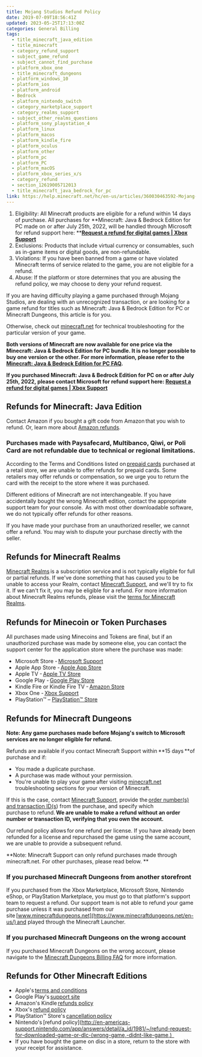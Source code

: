 ```yaml
---
title: Mojang Studios Refund Policy
date: 2019-07-09T18:56:41Z
updated: 2023-05-25T17:13:00Z
categories: General Billing
tags:
  - title_minecraft_java_edition
  - title_minecraft
  - category_refund_support
  - subject_game_refund
  - subject_cannot_find_purchase
  - platform_xbox_one
  - title_minecraft_dungeons
  - platform_windows_10
  - platform_ios
  - platform_android
  - Bedrock
  - platform_nintendo_switch
  - category_marketplace_support
  - category_realms_support
  - subject_other_realms_questions
  - platform_sony_playstation_4
  - platform_linux
  - platform_macos
  - platform_kindle_fire
  - platform_oculus
  - platform_other
  - platform_pc
  - platform_PC
  - platform_macOS
  - platform_xbox_series_x/s
  - category_refund
  - section_12619005712013
  - title_minecraft_java_bedrock_for_pc
link: https://help.minecraft.net/hc/en-us/articles/360030463592-Mojang-Studios-Refund-Policy
---
```


1.  Eligibility: All Minecraft products are eligible for a refund within 14 days of purchase. All purchases for **Minecraft: Java & Bedrock Edition for PC made on or after July 25th, 2022, will be handled through Microsoft for refund support here: **[**Request a refund for digital games \| Xbox Support**](https://support.xbox.com/en-US/help/subscriptions-billing/buy-games-apps/refund-orders "https://support.xbox.com/en-us/help/subscriptions-billing/buy-games-apps/refund-orders")
2.  Exclusions: Products that include virtual currency or consumables, such as in-game items or digital goods, are non-refundable.
3.  Violations: If you have been banned from a game or have violated Minecraft terms of service related to the game, you are not eligible for a refund.
4.  Abuse: If the platform or store determines that you are abusing the refund policy, we may choose to deny your refund request.

If you are having difficulty playing a game purchased through Mojang Studios, are dealing with an unrecognized transaction, or are looking for a game refund for titles such as Minecraft: Java & Bedrock Edition for PC or Minecraft Dungeons, this article is for you.

Otherwise, check out [minecraft.net](https://help.minecraft.net/hc/en-us) for technical troubleshooting for the particular version of your game. 

**Both versions of Minecraft are now available for one price via the Minecraft: Java & Bedrock Edition for PC bundle. It is no longer possible to buy one version or the other. For more information, please refer to the [Minecraft: Java & Bedrock Edition for PC FAQ](../Minecraft-Bedrock-Edition-Technical/Minecraft-Java-Bedrock-Edition-for-PC-FAQ.md).**

**If you purchased Minecraft: Java & Bedrock Edition for PC on or after July 25th, 2022, please contact Microsoft for refund support here: [Request a refund for digital games \| Xbox Support](https://support.xbox.com/en-US/help/subscriptions-billing/buy-games-apps/refund-orders)**

## Refunds for Minecraft: Java Edition 

Contact Amazon if you bought a gift code from Amazon that you wish to refund. Or, learn more about [Amazon refunds](https://www.amazon.com/gp/help/customer/display.html?nodeId=901926). 

### Purchases made with Paysafecard, Multibanco, Qiwi, or Poli Card are not refundable due to technical or regional limitations.

According to the Terms and Conditions listed on [prepaid cards](https://minecraft.net/prepaid) purchased at a retail store, we are unable to offer refunds for prepaid cards. Some retailers may offer refunds or compensation, so we urge you to return the card with the receipt to the store where it was purchased. 

Different editions of Minecraft are not interchangeable. If you have accidentally bought the wrong Minecraft edition, contact the appropriate support team for your console.  As with most other downloadable software, we do not typically offer refunds for other reasons. 

If you have made your purchase from an unauthorized reseller, we cannot offer a refund. You may wish to dispute your purchase directly with the seller.    

## Refunds for Minecraft Realms 

[Minecraft Realms](https://www.minecraft.net/en-us/realms/) is a subscription service and is not typically eligible for full or partial refunds. If we've done something that has caused you to be unable to access your Realm, contact [Minecraft Support](https://aka.ms/Minecraft-Support), and we'll try to fix it. If we can't fix it, you may be eligible for a refund. For more information about Minecraft Realms refunds, please visit the [terms for Minecraft Realms](https://minecraft.net/realms/terms/).   

## Refunds for Minecoin or Token Purchases 

All purchases made using Minecoins and Tokens are final, but if an unauthorized purchase was made by someone else, you can contact the support center for the application store where the purchase was made:

- Microsoft Store - [Microsoft Support](https://support.microsoft.com/) 
- Apple App Store - [Apple App Store](https://itunes.apple.com/app/minecraft-pocket-edition/id479516143) 
- Apple TV - [Apple TV Store](https://support.apple.com/apple-tv) 
- Google Play - [Google Play Store](https://play.google.com/store/apps/details?id=com.mojang.minecraftpe) 
- Kindle Fire or Kindle Fire TV - [Amazon Store](https://www.amazon.com/Mojang-Minecraft-Pocket-Edition/dp/B00992CF6W/) 
- Xbox One - [Xbox Support](http://support.xbox.com/contact-us) 
- PlayStation™ – [PlayStation™ Store](https://www.playstation.com/en-us/support/store/ps-store-refund-request/) 

## Refunds for Minecraft Dungeons 

**Note: Any game purchases made before Mojang's switch to Microsoft services are no longer eligible for refund.**

Refunds are available if you contact Minecraft Support within **15 days **of purchase and if: 

- You made a duplicate purchase. 
- A purchase was made without your permission. 
- You're unable to play your game after visiting [minecraft.net](https://help.minecraft.net/hc/en-us) troubleshooting sections for your version of Minecraft.  

If this is the case, contact [Minecraft Support](https://aka.ms/Minecraft-Support), provide the [order number(s) and transaction ID(s](./What-is-a-Transaction-ID.md)) from the purchase, and specify which purchase to refund. **We are unable to make a refund without an order number or transaction ID, verifying that you own the account.** 

Our refund policy allows for one refund per license. If you have already been refunded for a license and repurchased the game using the same account, we are unable to provide a subsequent refund.  

**Note: Minecraft Support can only refund purchases made through minecraft.net. For other purchases, please read below. **

### If you purchased Minecraft Dungeons from another storefront  

If you purchased from the Xbox Marketplace, Microsoft Store, Nintendo eShop, or PlayStation Marketplace, you must go to that platform's support team to request a refund. Our support team is not able to refund your game purchase unless it was purchased from our site [www.minecraftdungeons.net](https://www.minecraftdungeons.net/en-us/) and played through the Minecraft Launcher.   

### If you purchased Minecraft Dungeons on the wrong account 

If you purchased Minecraft Dungeons on the wrong account, please navigate to the [Minecraft Dungeons Billing FAQ](https://help.minecraft.net/hc/en-us/articles/4408969821197) for more information.

## Refunds for Other Minecraft Editions 

- Apple's [terms and conditions](http://www.apple.com/legal/internet-services/itunes/us/terms.html)  
- Google Play's [support site](https://support.google.com/googleplay/answer/134336?hl=en)  
- Amazon's Kindle [refunds policy](http://www.amazon.com/gp/help/customer/display.html/?nodeId=200144510)  
- Xbox's [refund policy](http://support.xbox.com/en-US/games/purchasing/buying-digital-game-faq#ea27865b30d9484b92800510f2192928)  
- PlayStation™ Store's [cancellation policy](https://www.playstation.com/get-help/help-library/store---transactions/payments---refunds/playstation-store-cancellation-policy/) 
- Nintendo's [refund policy](http://en-americas-support.nintendo.com/app/answers/detail/a_id/1981/~/refund-request-for-downloaded-game-or-dlc-(wrong-game,-didnt-like-game,)  
- If you have bought the game on disc in a store, return to the store with your receipt for assistance.
